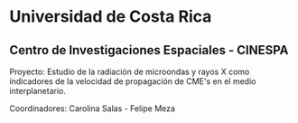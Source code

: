 # Universidad de Costa Rica

## Centro de Investigaciones Espaciales - CINESPA

Proyecto: Estudio de la radiación de microondas y rayos X como índicadores de la velocidad de propagación de CME's en el medio interplanetario.

Coordinadores: Carolina Salas - Felipe Meza


